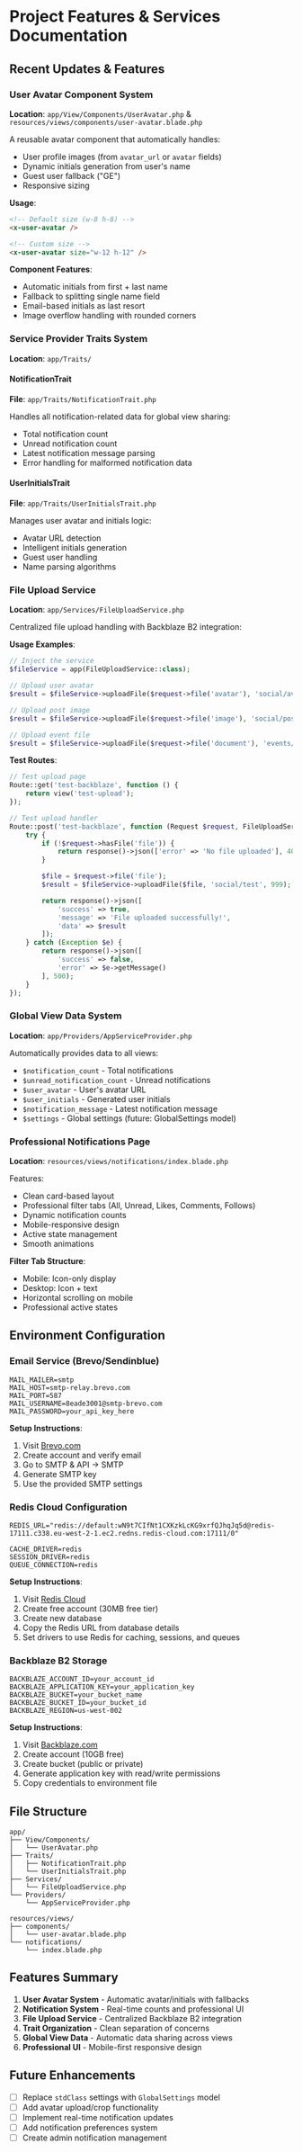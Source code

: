 # Project Features & Services Documentation

## Recent Updates & Features

### User Avatar Component System
**Location**: `app/View/Components/UserAvatar.php` & `resources/views/components/user-avatar.blade.php`

A reusable avatar component that automatically handles:
- User profile images (from `avatar_url` or `avatar` fields)
- Dynamic initials generation from user's name
- Guest user fallback ("GE")
- Responsive sizing

**Usage**:
```html
<!-- Default size (w-8 h-8) -->
<x-user-avatar />

<!-- Custom size -->
<x-user-avatar size="w-12 h-12" />
```

**Component Features**:
- Automatic initials from first + last name
- Fallback to splitting single name field
- Email-based initials as last resort
- Image overflow handling with rounded corners

### Service Provider Traits System
**Location**: `app/Traits/`

#### NotificationTrait
**File**: `app/Traits/NotificationTrait.php`

Handles all notification-related data for global view sharing:
- Total notification count
- Unread notification count  
- Latest notification message parsing
- Error handling for malformed notification data

#### UserInitialsTrait  
**File**: `app/Traits/UserInitialsTrait.php`

Manages user avatar and initials logic:
- Avatar URL detection
- Intelligent initials generation
- Guest user handling
- Name parsing algorithms

### File Upload Service
**Location**: `app/Services/FileUploadService.php`

Centralized file upload handling with Backblaze B2 integration:

**Usage Examples**:
```php
// Inject the service
$fileService = app(FileUploadService::class);

// Upload user avatar
$result = $fileService->uploadFile($request->file('avatar'), 'social/avatars', auth()->id());

// Upload post image
$result = $fileService->uploadFile($request->file('image'), 'social/posts', auth()->id());

// Upload event file
$result = $fileService->uploadFile($request->file('document'), 'events/2024');
```

**Test Routes**:
```php
// Test upload page
Route::get('test-backblaze', function () {
    return view('test-upload');
});

// Test upload handler
Route::post('test-backblaze', function (Request $request, FileUploadService $fileService) {
    try {
        if (!$request->hasFile('file')) {
            return response()->json(['error' => 'No file uploaded'], 400);
        }

        $file = $request->file('file');
        $result = $fileService->uploadFile($file, 'social/test', 999);

        return response()->json([
            'success' => true,
            'message' => 'File uploaded successfully!',
            'data' => $result
        ]);
    } catch (Exception $e) {
        return response()->json([
            'success' => false,
            'error' => $e->getMessage()
        ], 500);
    }
});
```

### Global View Data System
**Location**: `app/Providers/AppServiceProvider.php`

Automatically provides data to all views:
- `$notification_count` - Total notifications
- `$unread_notification_count` - Unread notifications  
- `$user_avatar` - User's avatar URL
- `$user_initials` - Generated user initials
- `$notification_message` - Latest notification message
- `$settings` - Global settings (future: GlobalSettings model)

### Professional Notifications Page
**Location**: `resources/views/notifications/index.blade.php`

Features:
- Clean card-based layout
- Professional filter tabs (All, Unread, Likes, Comments, Follows)
- Dynamic notification counts
- Mobile-responsive design
- Active state management
- Smooth animations

**Filter Tab Structure**:
- Mobile: Icon-only display
- Desktop: Icon + text
- Horizontal scrolling on mobile
- Professional active states

## Environment Configuration

### Email Service (Brevo/Sendinblue)
```env
MAIL_MAILER=smtp
MAIL_HOST=smtp-relay.brevo.com
MAIL_PORT=587
MAIL_USERNAME=8eade3001@smtp-brevo.com
MAIL_PASSWORD=your_api_key_here
```

**Setup Instructions**:
1. Visit [Brevo.com](https://www.brevo.com)
2. Create account and verify email
3. Go to SMTP & API → SMTP
4. Generate SMTP key
5. Use the provided SMTP settings

### Redis Cloud Configuration  
```env
REDIS_URL="redis://default:wN9t7CIfNt1CXKzkLcKG9xrfQJhqJq5d@redis-17111.c338.eu-west-2-1.ec2.redns.redis-cloud.com:17111/0"

CACHE_DRIVER=redis
SESSION_DRIVER=redis
QUEUE_CONNECTION=redis
```

**Setup Instructions**:
1. Visit [Redis Cloud](https://redis.com/redis-enterprise-cloud/)
2. Create free account (30MB free tier)
3. Create new database
4. Copy the Redis URL from database details
5. Set drivers to use Redis for caching, sessions, and queues

### Backblaze B2 Storage
```env
BACKBLAZE_ACCOUNT_ID=your_account_id
BACKBLAZE_APPLICATION_KEY=your_application_key
BACKBLAZE_BUCKET=your_bucket_name
BACKBLAZE_BUCKET_ID=your_bucket_id
BACKBLAZE_REGION=us-west-002
```

**Setup Instructions**:
1. Visit [Backblaze.com](https://www.backblaze.com/b2/cloud-storage.html)
2. Create account (10GB free)
3. Create bucket (public or private)
4. Generate application key with read/write permissions
5. Copy credentials to environment file

## File Structure

```
app/
├── View/Components/
│   └── UserAvatar.php
├── Traits/
│   ├── NotificationTrait.php
│   └── UserInitialsTrait.php
├── Services/
│   └── FileUploadService.php
└── Providers/
    └── AppServiceProvider.php

resources/views/
├── components/
│   └── user-avatar.blade.php
└── notifications/
    └── index.blade.php
```

## Features Summary

1. **User Avatar System** - Automatic avatar/initials with fallbacks
2. **Notification System** - Real-time counts and professional UI
3. **File Upload Service** - Centralized Backblaze B2 integration  
4. **Trait Organization** - Clean separation of concerns
5. **Global View Data** - Automatic data sharing across views
6. **Professional UI** - Mobile-first responsive design

## Future Enhancements

- [ ] Replace `stdClass` settings with `GlobalSettings` model
- [ ] Add avatar upload/crop functionality  
- [ ] Implement real-time notification updates
- [ ] Add notification preferences system
- [ ] Create admin notification management